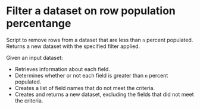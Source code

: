 # Filter a dataset on row population percentange

Script to remove rows from a dataset that are less than `n` percent populated.
Returns a new dataset with the specified filter applied.

Given an input dataset:

- Retrieves information about each field.
- Determines whether or not each field is greater than `n` percent populated.
- Creates a list of field names that do not meet the criteria.
- Creates and returns a new dataset, excluding the fields that did not meet the criteria.

